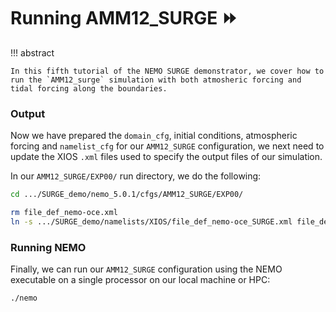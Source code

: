 # **Running AMM12_SURGE :fast_forward:**

!!! abstract

    In this fifth tutorial of the NEMO SURGE demonstrator, we cover how to run the `AMM12_surge` simulation with both atmosheric forcing and tidal forcing along the boundaries.

### Output

Now we have prepared the `domain_cfg`, initial conditions, atmospheric forcing and `namelist_cfg` for our `AMM12_SURGE` configuration, we next need to update the XIOS `.xml` files used to specify the output files of our simulation.

In our `AMM12_SURGE/EXP00/` run directory, we do the following:

```sh
cd .../SURGE_demo/nemo_5.0.1/cfgs/AMM12_SURGE/EXP00/

rm file_def_nemo-oce.xml
ln -s .../SURGE_demo/namelists/XIOS/file_def_nemo-oce_SURGE.xml file_def_nemo-oce.xml
```

### Running NEMO

Finally, we can run our `AMM12_SURGE` configuration using the NEMO executable on a single processor on our local machine or HPC:

```sh
./nemo
```